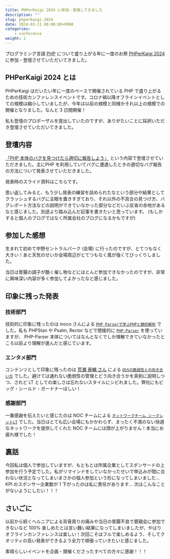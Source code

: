 ```yaml
---
title: PHPerKaigi 2024 に参加・登壇してきました
description: ""
slug: phperkaigi-2024
date: 2024-03-11 00:00:00+0900
categories:
    - conference
weight: 1
---
```


プログラミング言語 [PHP](https://php.net) について盛り上がる年に一度のお祭 [PHPerKaigi 2024](https://phperkaigi.jp/2024/) に参加・登壇させていただいてきました。

## PHPerKaigi 2024 とは

PHPerKaigi はだいたい年に一度のペースで開催されている PHP で盛り上がるための技術カンファレンスイベントです。コロナ禍以降オフラインイベントとしての規模は縮小していましたが、今年は以前の規模と同様かそれ以上の規模での開催となりました。なんと 3 日間開催！

私も登壇のプロポーザルを提出していたのですが、ありがたいことに採択いただき登壇させていただいてきました。

## 登壇内容

[「PHP 本体のバグを見つけたら適切に報告しよう」](https://fortee.jp/phperkaigi-2024/proposal/ff5adcd4-310d-40ef-bb7d-0b3845d21813) という内容で登壇させていただきました。主にPHP を利用していてバグに遭遇したときの適切なバグ報告の方法について発表させていただきました。

発表時のスライド資料はこちらです。

<script defer class="speakerdeck-embed" data-id="00c0af3f93e14c10a6ba7c8c71fb9e24" data-ratio="1.7772511848341233" src="//speakerdeck.com/assets/embed.js"></script>

思い返してみると、もう少し発表の練習を詰められたなという部分や結果としてクラッシュするバグに主眼を置きすぎており、それ以外の不具合の見つけ方、バグレポート方法などの説明ができていなかった部分などだいぶ反省の余地があるなと感じました。別途より踏み込んだ記事を書きたいと思っています。 (もしかすると個人のブログではなく所属会社のブログになるかもですが)

## 参加した感想

生まれて初めて中野セントラルパーク (会場) に行ったのですが、とてつもなく大きい！あと天気のせいか会場周辺がとてつもなく風が強くてびっくりしました。

当日は胃腸の調子が酷く催し物などにほとんど参加できなかったのですが、非常に興味深い内容が多く参加してよかったなと感じました。

## 印象に残った発表

### 技術部門

技術的に印象に残ったのは inoco さんによる [`PHP Parserで学ぶPHPと静的解析`](https://fortee.jp/phperkaigi-2024/proposal/15b92894-11cb-4022-85d5-bf8279f61d43) でした。私も PHPStan や Psalm, Rector などで間接的に [`PHP-Parser`](https://github.com/nikic/PHP-Parser) を使っていますが、 PHP-Parser 本体についてはなんとなくでしか理解できていなかったところ以前より理解が進んだと感じています。

### エンタメ部門

コンテンツとして印象に残ったのは [荒瀬 泰輔 さん](https://twitter.com/at_taisuke) による [`OSSの脆弱性との向き合い方`](https://fortee.jp/phperkaigi-2024/proposal/ccdbcea0-f8a6-4114-b29b-93d14fc33572) でした。避けては通れない脆弱性の管理とどう向き合うかを真剣に説明しつつ、されど LT としての楽しさは忘れないスタイルにシビれました。弊社にもビッグ・シールド・ガードナーほしい！

### 感謝部門

一番感謝を伝えたいと感じたのは NOC チームによる [`ネットワークチーム シークレットLT`](https://fortee.jp/phperkaigi-2024/proposal/327d6717-aa5c-4447-aa65-5d97a28d4fa4) でした。当日はとても広い会場にもかかわらず、まったく不満のない快適なネットワークを提供してくれた NOC チームには頭が上がりません！本当にお疲れ様でした！

## 裏話

今回私は個人で参加していますが、もともとは所属企業としてスポンサードの上参加を行う予定でした。私がリマインドをしていなかったせいで申込みが間に合わない状況となってしまいまさかの個人参加という形になってしまいました... KPI のスポンサー企業数が 1 下がったのは私に責任があります... 次はこんなことがないようにしたい！！！

## さいごに

以前から続くヘルニアによる背骨周りの痛みや当日の胃腸不良で懇親会に参加できないなど 100% 楽しめたとは言い難い結果になってしまいましたが、やはりオフラインカンファレンスは楽しい！次回こそはフルで楽しめるよう、そしてクオリティの高い発表ができるよう全力で頑張っていきたいと感じました。

素晴らしいイベントを企画・開催くださったすべての方々に感謝！！！
